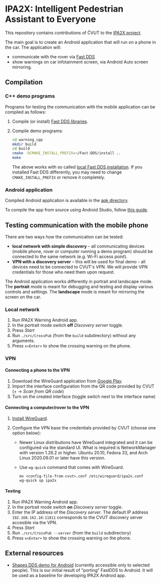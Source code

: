 # IPA2X: Intelligent Pedestrian Assistant to Everyone

This repository contains contributions of ČVUT to the [IPA2X
project][].

[IPA2X project]: https://ipa2x.eu/

The main goal is to create an Android application that will run on a
phone in the car. The application will:

- communicate with the rover via [Fast DDS]
- show warnings on car infotainment screen, via Android Auto screen
  mirroring.

[Fast DDS]: https://github.com/eProsima/Fast-DDS

## Compilation

### C++ demo programs

Programs for testing the communication with the mobile application can
be compiled as follows:

1. Compile (or install) [Fast DDS
   libraries](https://fast-dds.docs.eprosima.com/en/latest/installation/sources/sources_linux.html).
2. Compile demo programs:
   ```sh
   cd warning_cpp
   mkdir build
   cd build
   cmake -DCMAKE_INSTALL_PREFIX=~/Fast-DDS/install ..
   make
   ```

   The above works with so called [local Fast DDS
   installation](https://fast-dds.docs.eprosima.com/en/latest/installation/sources/sources_linux.html#local-installation).
   If you installed Fast DDS differently, you may need to change
   `CMAKE_INSTALL_PREFIX` or remove it completely.

### Android application

Compiled Android application is available in the [apk
directory](./apk).

To compile the app from source using Android Studio, follow [this
guide](https://gitlab.fel.cvut.cz/marunluk/fastdds-shapes).

## Testing communication with the mobile phone

There are two ways how the communication can be tested:

- **local network with simple discovery** – all communicating devices (mobile phone,
  rover or computer running a demo program) should be connected to the
  same network (e.g. Wi-Fi access point).
- **VPN with a discovery server** – this will be used for final demo -
  all devices need to be connected to CVUT's VPN. We will provide VPN
  credentials for those who need them upon request.

The Android application works differently in portrait and landscape
mode. The **portrait** mode is meant for debugging and testing and display
various controls and settings. The **landscape** mode is meant for
mirroring the screen on the car.

### Local network

1. Run IPA2X Warning Android app.
2. In the portrait mode switch **off** *Discovery server* toggle.
3. Press *Start*
4. Run `./src/CrossPub` (from the `build` subdirectory) without any arguments.
5. Press `x<Enter>` to show the crossing warning on the phone.

### VPN

#### Connecting a phone to the VPN

1. Download the WireGuard application from [Google Play](https://play.google.com/store/apps/details?id=com.wireguard.android&hl=cs&gl=US).
2. Import the interface configuration from the QR code provided by CVUT (*+* → *Scan from QR code*)
3. Turn on the created interface (toggle switch next to the interface name)

#### Connecting a computer/rover to the VPN

1. [Install WireGuard](https://www.wireguard.com/install/).

2. Configure the VPN base the credentials provided by CVUT (choose one
   option below):

   - Newer Linux distributions have WireGuard integrated and it can be
     configured via the standard UI. What is required is
     NetworkManager with version 1.26.2 or higher. Ubuntu 20.10,
     Fedora 33, and Arch Linux 2020.09.01 or later have this version.
   - Use `wg-quick` command that comes with WireGuard.

         mv <config-file-from-cvut>.conf /etc/wireguard/ipa2x.conf
         wg-quick up ipa2x

#### Testing

1. Run IPA2X Warning Android app.
2. In the portrait mode switch **on** *Discovery server* toggle.
3. Enter the IP address of the *Discovery server*. The default IP address `192.168.162.10:11811` corresponds to the CVUT discovery server accesible via the VPN.
4. Press *Start*
5. Run `./src/CrossPub --server` (from the `build` subdirectory)
6. Press `x<Enter>` to show the crossing warning on the phone.

## External resources

- [Shapes DDS demo for
  Android](https://gitlab.fel.cvut.cz/marunluk/fastdds-shapes)
  (currently accessible only to selected people). This is our initial
  result of "porting" FastDDS to Android. It will be used as a
  baseline for developing IPA2X Android app.
